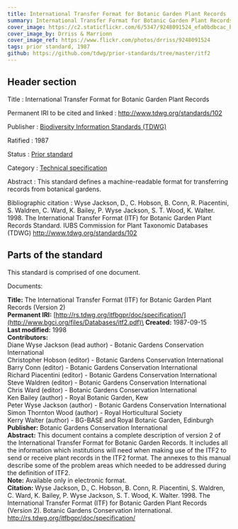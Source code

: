 ```yaml
---
title: International Transfer Format for Botanic Garden Plant Records
summary: International Transfer Format for Botanic Garden Plant Records, version 2 (ITF2) was developed in response to requests from botanic gardens to incorporate additional data fields for transfer within the botanic gardens and allow for a more flexible transfer format than the original transfer format outlined in ITF version 01.00. It is biased towards 'Conservation Type Data Fields', but incorporates a procedure allowing for additional data fields to be identified and exchanged between gardens. It is because of this flexibility that it is believed that the ITF2 will remain relevant to botanic gardens for a long time despite the rapid change in information system technology in recent years.
cover_image: https://c2.staticflickr.com/6/5347/9248091524_efa0bdbcac_b.jpg
cover_image_by: Drriss & Marrionn
cover_image_ref: https://www.flickr.com/photos/drriss/9248091524
tags: prior standard, 1987
github: https://github.com/tdwg/prior-standards/tree/master/itf2
---
```


## Header section

Title
: International Transfer Format for Botanic Garden Plant Records

Permanent IRI to be cited and linked
: <http://www.tdwg.org/standards/102>

Publisher
: [Biodiversity Information Standards (TDWG)](https://www.tdwg.org/)

Ratified
: 1987

Status
: [Prior standard](https://www.tdwg.org/standards/status-and-categories/)

Category
: [Technical specification](https://www.tdwg.org/standards/status-and-categories/)

Abstract
: This standard defines a machine-readable format for transferring records from botanical gardens.

Bibliographic citation
: Wyse Jackson, D., C. Hobson, B. Conn, R. Piacentini, S. Waldren, C. Ward, K. Bailey, P. Wyse Jackson, S. T. Wood, K. Walter. 1998. The International Transfer Format (ITF) for Botanic Garden Plant Records Standard. IUBS Commission for Plant Taxonomic Databases (TDWG) http://www.tdwg.org/standards/102

## Parts of the standard

This standard is comprised of one document. 

Documents:

**Title:** The International Transfer Format (ITF) for Botanic Garden Plant Records (Version 2)\
**Permanent IRI:** [http://rs.tdwg.org/itfbgpr/doc/specification/](http://www.bgci.org/files/Databases/itf2.pdf)\
**Created:** 1987-09-15\
**Last modified:** 1998\
**Contributors:**\
Diane Wyse Jackson (lead author) - Botanic Gardens Conservation International\
Christopher Hobson (editor) - Botanic Gardens Conservation International\
Barry Conn (editor) - Botanic Gardens Conservation International\
Richard Piacentini (editor) - Botanic Gardens Conservation International\
Steve Waldren (editor) - Botanic Gardens Conservation International\
Chris Ward (editor) - Botanic Gardens Conservation International\
Ken Bailey (author) - Royal Botanic Garden, Kew\
Peter Wyse Jackson (author) - Botanic Gardens Conservation International\
Simon Thornton Wood (author) - Royal Horticultural Society\
Kerry Walter (author) - BG-BASE and Royal Botanic Garden, Edinburgh\
**Publisher:** Botanic Gardens Conservation International\
**Abstract:** This document contains a complete description of version 2 of the International Transfer Format for Botanic Garden Records. It includes all the information which institutions will need when making use of the ITF2 to send or receive plant records in the ITF2 format. The annexes to this manual describe some of the problem areas which needed to be addressed during the definition of ITF2. \
**Note:** Available only in electronic format.\
**Citation:** Wyse Jackson, D., C. Hobson, B. Conn, R. Piacentini, S. Waldren, C. Ward, K. Bailey, P. Wyse Jackson, S. T. Wood, K. Walter. 1998. The International Transfer Format (ITF) for Botanic Garden Plant Records (Version 2). Botanic Gardens Conservation International. http://rs.tdwg.org/itfbgpr/doc/specification/

